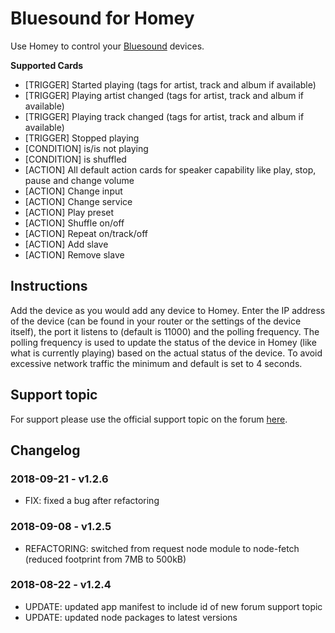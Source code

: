 # Bluesound for Homey
Use Homey to control your [Bluesound](http://www.bluesound.com) devices.

**Supported Cards**
- [TRIGGER] Started playing (tags for artist, track and album if available)
- [TRIGGER] Playing artist changed (tags for artist, track and album if available)
- [TRIGGER] Playing track changed (tags for artist, track and album if available)
- [TRIGGER] Stopped playing
- [CONDITION] is/is not playing
- [CONDITION] is shuffled
- [ACTION] All default action cards for speaker capability like play, stop, pause and change volume
- [ACTION] Change input
- [ACTION] Change service
- [ACTION] Play preset
- [ACTION] Shuffle on/off
- [ACTION] Repeat on/track/off
- [ACTION] Add slave
- [ACTION] Remove slave

## Instructions
Add the device as you would add any device to Homey. Enter the IP address of the device (can be found in your router or the settings of the device itself), the port it listens to (default is 11000) and the polling frequency. The polling frequency is used to update the status of the device in Homey (like what is currently playing) based on the actual status of the device. To avoid excessive network traffic the minimum and default is set to 4 seconds.

## Support topic
For support please use the official support topic on the forum [here](https://community.athom.com/t/121).

## Changelog
### 2018-09-21 - v1.2.6
* FIX: fixed a bug after refactoring

### 2018-09-08 - v1.2.5
* REFACTORING: switched from request node module to node-fetch (reduced footprint from 7MB to 500kB)

### 2018-08-22 - v1.2.4
* UPDATE: updated app manifest to include id of new forum support topic
* UPDATE: updated node packages to latest versions
